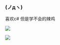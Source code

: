 ### (ノдヽ)

喜欢c# 但是学不会的辣鸡

<!--
**DaThabe/DaThabe** is a ✨ _special_ ✨ repository because its `README.md` (this file) appears on your GitHub profile.

Here are some ideas to get you started:

- 🔭 I’m currently working on ...
- 🌱 I’m currently learning ...
- 👯 I’m looking to collaborate on ...
- 🤔 I’m looking for help with ...
- 💬 Ask me about ...
- 📫 How to reach me: ...
- 😄 Pronouns: ...
- ⚡ Fun fact: ...
-->


![](https://github-readme-stats.vercel.app/api?username=DaThabe)

![](https://github-readme-stats.vercel.app/api/top-langs/?username=DaThabe)
